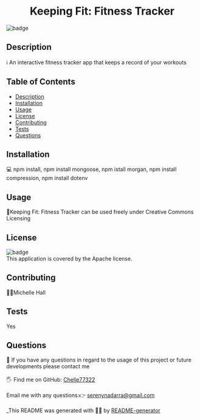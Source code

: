 
<h1 align="center">Keeping Fit: Fitness Tracker</h1>
  
![badge](https://img.shields.io/badge/license-Apache-brightgreen)<br />
## Description
ℹ️ An interactive fitness tracker app that keeps a record of your workouts
## Table of Contents
- [Description](#description)
- [Installation](#installation)
- [Usage](#usage)
- [License](#license)
- [Contributing](#contributing)
- [Tests](#tests)
- [Questions](#questions)
## Installation
💻 npm install, npm install mongoose, npm istall morgan, npm install compression, npm install dotenv
## Usage
📖Keeping Fit: Fitness Tracker can be used freely under Creative Commons Licensing
## License
![badge](https://img.shields.io/badge/license-Apache-brightgreen)
<br />
This application is covered by the Apache license. 
## Contributing
🙋‍♀️Michelle Hall
## Tests
 Yes
## Questions
🤔 If you have any questions in regard to the usage of this project or future developments please contact me<br />
<br />
🖐️ Find me on GitHub: [Chelle77322](https://github.com/Chelle77322)<br />
<br />
 Email me with any questions:👉 serenynadarra@gmail.com<br /><br />
_This README was generated with 🤸‍♀️ by [README-generator](https://github.com/Chelle77322/README-Generator)
    